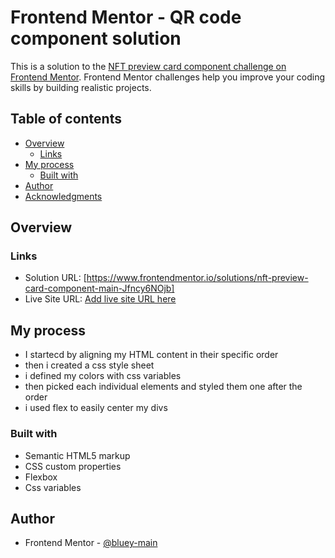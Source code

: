 # Frontend Mentor - QR code component solution

This is a solution to the [NFT preview card component challenge on Frontend Mentor](https://www.frontendmentor.io/challenges/nft-preview-card-component-SbdUL_w0U). Frontend Mentor challenges help you improve your coding skills by building realistic projects. 

## Table of contents

- [Overview](#overview)
  - [Links](#links)
- [My process](#my-process)
  - [Built with](#built-with)
- [Author](#author)
- [Acknowledgments](#acknowledgments)


## Overview


### Links

- Solution URL: [https://www.frontendmentor.io/solutions/nft-preview-card-component-main-Jfncy6NOjb]
- Live Site URL: [Add live site URL here](https://vic-nft-ppc.netlify.app/)

## My process
- I startecd by aligning my HTML content in their specific order
- then i created a css style sheet
- i defined my colors with css variables 
- then picked each individual elements and styled them one after the order
- i used flex to easily center my divs


### Built with

- Semantic HTML5 markup
- CSS custom properties
- Flexbox
- Css variables



## Author

- Frontend Mentor - [@bluey-main](https://www.frontendmentor.io/profile/bluey-main)




